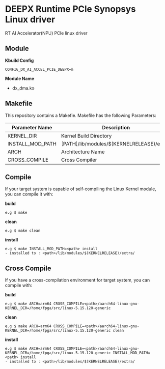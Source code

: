 # DEEPX Runtime PCIe Synopsys Linux driver
RT AI Accelerator(NPU) PCIe linux driver

## Module
**Kbuild Config**

```console
CONFIG_DX_AI_ACCEL_PCIE_DEEPX=m
```

**Module Name**
- dx_dma.ko

## Makefile
This repository contains a Makefie. Makefile has the following Parameters:

| Parameter Name   | Description                                    |
|------------------|------------------------------------------------|
| KERNEL_DIR       | Kernel Build Directory                         |
| INSTALL_MOD_PATH | [PATH]/lib/modules/$(KERNELRELEASE)/extra/     |
| ARCH             | Architecture Name                              |
| CROSS_COMPILE    | Cross Compiler                                 |

## Compile
If your target system is capable of self-compiling the Linux Kernel module, you can compile it with:

**build**
```console
e.g $ make
```

**clean**
```console
e.g $ make clean
```

**install**
```console
e.g $ make INSTALL_MOD_PATH=<path> install
- installed to : <path>/lib/modules/$(KERNELRELEASE)/extra/
```

## Cross Compile
If you have a cross-compilation environment for target system, you can compile with:

**build**
```console
e.g $ make ARCH=arm64 CROSS_COMPILE=<path>/aarch64-linux-gnu- KERNEL_DIR=/home/fpga/src/linux-5.15.120-generic
```

**clean**
```console
e.g $ make ARCH=arm64 CROSS_COMPILE=<path>/aarch64-linux-gnu- KERNEL_DIR=/home/fpga/src/linux-5.15.120-generic clean
```

**install**
```console
e.g $ make ARCH=arm64 CROSS_COMPILE=<path>/aarch64-linux-gnu- KERNEL_DIR=/home/fpga/src/linux-5.15.120-generic INSTALL_MOD_PATH=<path> install
- installed to : <path>/lib/modules/$(KERNELRELEASE)/extra/
```

